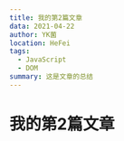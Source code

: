 ```yaml
---
title: 我的第2篇文章
data: 2021-04-22
author: YK菌
location: HeFei
tags:
  - JavaScript
  - DOM
summary: 这是文章的总结
---
```


# 我的第2篇文章
